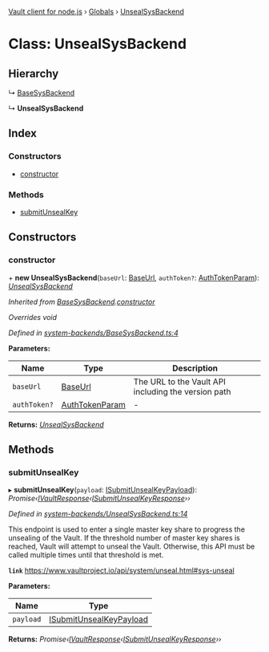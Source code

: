 [Vault client for node.js](../README.md) › [Globals](../globals.md) › [UnsealSysBackend](unsealsysbackend.md)

# Class: UnsealSysBackend

## Hierarchy

  ↳ [BaseSysBackend](basesysbackend.md)

  ↳ **UnsealSysBackend**

## Index

### Constructors

* [constructor](unsealsysbackend.md#constructor)

### Methods

* [submitUnsealKey](unsealsysbackend.md#submitunsealkey)

## Constructors

###  constructor

\+ **new UnsealSysBackend**(`baseUrl`: [BaseUrl](../globals.md#baseurl), `authToken?`: [AuthTokenParam](../globals.md#authtokenparam)): *[UnsealSysBackend](unsealsysbackend.md)*

*Inherited from [BaseSysBackend](basesysbackend.md).[constructor](basesysbackend.md#constructor)*

*Overrides void*

*Defined in [system-backends/BaseSysBackend.ts:4](https://github.com/theogravity/vault-tacular/blob/126b0b1/src/system-backends/BaseSysBackend.ts#L4)*

**Parameters:**

Name | Type | Description |
------ | ------ | ------ |
`baseUrl` | [BaseUrl](../globals.md#baseurl) | The URL to the Vault API including the version path |
`authToken?` | [AuthTokenParam](../globals.md#authtokenparam) | - |

**Returns:** *[UnsealSysBackend](unsealsysbackend.md)*

## Methods

###  submitUnsealKey

▸ **submitUnsealKey**(`payload`: [ISubmitUnsealKeyPayload](../globals.md#isubmitunsealkeypayload)): *Promise‹[IVaultResponse](../interfaces/ivaultresponse.md)‹[ISubmitUnsealKeyResponse](../globals.md#isubmitunsealkeyresponse)››*

*Defined in [system-backends/UnsealSysBackend.ts:14](https://github.com/theogravity/vault-tacular/blob/126b0b1/src/system-backends/UnsealSysBackend.ts#L14)*

This endpoint is used to enter a single master key share to progress the unsealing of the
Vault. If the threshold number of master key shares is reached, Vault will attempt to unseal
the Vault. Otherwise, this API must be called multiple times until that threshold is met.

**`link`** https://www.vaultproject.io/api/system/unseal.html#sys-unseal

**Parameters:**

Name | Type |
------ | ------ |
`payload` | [ISubmitUnsealKeyPayload](../globals.md#isubmitunsealkeypayload) |

**Returns:** *Promise‹[IVaultResponse](../interfaces/ivaultresponse.md)‹[ISubmitUnsealKeyResponse](../globals.md#isubmitunsealkeyresponse)››*
